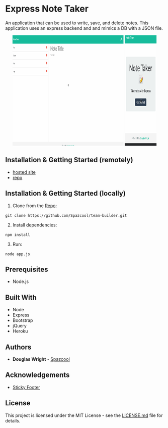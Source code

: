 # Express Note Taker
An application that can be used to write, save, and delete notes. This application uses an express backend and and mimics a DB with a JSON file.

<p align="center">
   <img width="70%" height="350vh" src="./images/desktop.gif"/>
   <img width="20%" height="350vh" src="./images/mobile.gif"/>
</p>

## Installation & Getting Started (remotely)
* [hosted site](https://whispering-brushlands-54134.herokuapp.com/)
* [repo](https://github.com/Spazcool/note-taker)

## Installation & Getting Started (locally)

1. Clone from the [Repo](https://github.com/Spazcool/note-taker): 
  ```
  git clone https://github.com/Spazcool/team-builder.git
  ```
2. Install dependencies:
  ```
  npm install
  ```
3. Run:
  ```
  node app.js
  ```

## Prerequisites

* Node.js

## Built With

* Node
* Express
* Bootstrap
* jQuery
* Heroku

## Authors

* **Douglas Wright** - [Spazcool](https://github.com/Spazcool)

## Acknowledgements

* [Sticky Footer](https://getbootstrap.com/docs/4.0/examples/sticky-footer/) 

## License

This project is licensed under the MIT License - see the [LICENSE.md](LICENSE.md) file for details.